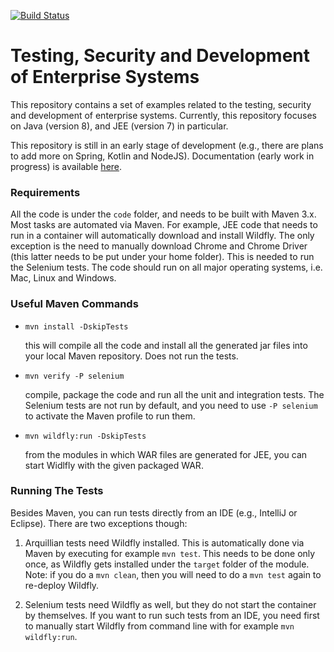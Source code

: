 [![Build Status](https://travis-ci.org/arcuri82/testing_security_development_enterprise_systems.svg?branch=master)](https://travis-ci.org/arcuri82/testing_security_development_enterprise_systems)

# Testing, Security and Development of Enterprise Systems

This repository contains a set of examples related to the testing, security
and development of enterprise systems.
Currently, this repository focuses on Java (version 8), and JEE (version 7) 
in particular.

This repository is still in an early stage of development (e.g., there are plans to
add more on Spring, Kotlin and NodeJS).
Documentation (early work in progress) is available 
[here](doc/main.md).

### Requirements

All the code is under the `code` folder, and needs to be built with Maven 3.x.
Most tasks are automated via Maven.
For example, JEE code that needs to run in a container will automatically download
and install Wildfly.
The only exception is the need to manually download Chrome and Chrome Driver 
(this latter needs to be put under your home folder).
This is needed to run the Selenium tests.
The code should run on all major operating systems, i.e. Mac, Linux and Windows.


### Useful Maven Commands

* `mvn install -DskipTests`

  this will compile all the code and install all the generated jar files into 
  your local Maven repository. Does not run the tests.
   
   
* `mvn verify -P selenium`
   
   compile, package the code and run all the unit and integration tests. 
   The Selenium tests are not run by default, and you need to use `-P selenium`
   to activate the Maven profile to run them.
   
* `mvn wildfly:run -DskipTests`
   
   from the modules in which WAR files are generated for JEE, you can start
   Widlfly with the given packaged WAR.


### Running The Tests

Besides Maven, you can run tests directly from an IDE (e.g., IntelliJ or Eclipse).
There are two exceptions though:
 
1. Arquillian tests need Wildfly installed. This is automatically done via 
   Maven by executing for example `mvn test`. This needs to be done only once, 
   as Wildfly gets installed
   under the `target` folder of the module.
   Note: if you do a `mvn clean`, then you will need to do a `mvn test` again to
   re-deploy Wildfly.
   
2. Selenium tests need Wildfly as well, but they do not start the container by 
   themselves. If you want to run such tests from an IDE, 
   you need first to manually start Wildfly from command line with for example
   `mvn wildfly:run`.   
